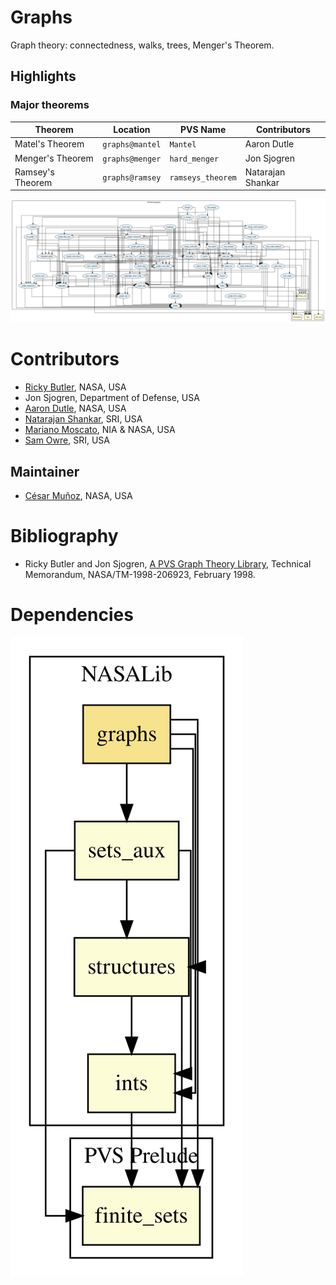 # Graphs

Graph theory: connectedness, walks, trees, Menger's Theorem.

## Highlights

### Major theorems

| Theorem | Location | PVS Name | Contributors |
| --- | --- | --- | --- |
|Matel's Theorem |`graphs@mantel`|`Mantel`| Aaron Dutle |
|Menger's Theorem |`graphs@menger`|`hard_menger`| Jon Sjogren |
|Ramsey's Theorem|`graphs@ramsey`|`ramseys_theorem`| Natarajan Shankar |


![dependency graph](./graphs-zoomed.svg "Dependency Graph")

# Contributors
* [Ricky Butler](https://shemesh.larc.nasa.gov/people/rwb/), NASA, USA
* Jon Sjogren, Department of Defense, USA
* [Aaron Dutle](http://shemesh.larc.nasa.gov/people/amd), NASA, USA
* [Natarajan Shankar](http://www.csl.sri.com/users/shankar), SRI, USA
* [Mariano Moscato](https://www.nianet.org/directory/research-staff/mariano-moscato/), NIA & NASA, USA
* [Sam Owre](http://www.csl.sri.com/users/owre), SRI, USA

## Maintainer
* [César Muñoz](http://shemesh.larc.nasa.gov/people/cam), NASA, USA

# Bibliography

* Ricky Butler and Jon Sjogren, [A PVS Graph Theory Library](https://ntrs.nasa.gov/citations/19980019858), Technical Memorandum, NASA/TM-1998-206923, February 1998.

# Dependencies
![dependency graph](./graphs.svg "Dependency Graph")
